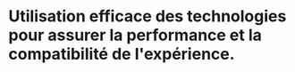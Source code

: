 # Utilisation efficace des technologies pour assurer la performance et la compatibilité de l'expérience.
